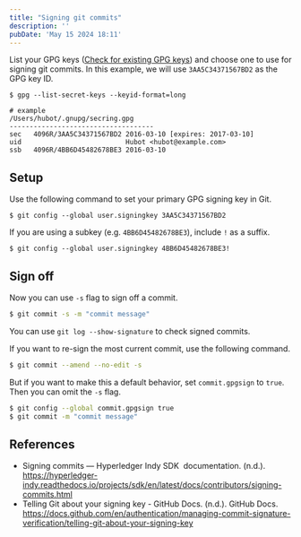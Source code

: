 ```yaml
---
title: "Signing git commits"
description: ''
pubDate: 'May 15 2024 18:11'
---
```


List your GPG keys ([Check for existing GPG keys](/notes/check_for_existing_gpg_keys)) and choose one to use for signing git commits. In this example, we will use `3AA5C34371567BD2` as the GPG key ID.

```shell
$ gpg --list-secret-keys --keyid-format=long

# example
/Users/hubot/.gnupg/secring.gpg
------------------------------------
sec   4096R/3AA5C34371567BD2 2016-03-10 [expires: 2017-03-10]
uid                          Hubot <hubot@example.com>
ssb   4096R/4BB6D45482678BE3 2016-03-10
```

## Setup

Use the following command to set your primary GPG signing key in Git.
```shell
$ git config --global user.signingkey 3AA5C34371567BD2
```

If you are using a subkey (e.g. `4BB6D45482678BE3`), include `!` as a suffix.
```shell
$ git config --global user.signingkey 4BB6D45482678BE3!
```

## Sign off

Now you can use `-s` flag to sign off a commit.
```sh
$ git commit -s -m "commit message"
```

You can use `git log --show-signature` to check signed commits.

If you want to re-sign the most current commit, use the following command.
```sh
$ git commit --amend --no-edit -s
```

But if you want to make this a default behavior, set `commit.gpgsign` to `true`. Then you can omit the `-s` flag.

```sh
$ git config --global commit.gpgsign true
$ git commit -m "commit message"
```

## References
- Signing commits — Hyperledger Indy SDK  documentation. (n.d.). https://hyperledger-indy.readthedocs.io/projects/sdk/en/latest/docs/contributors/signing-commits.html
- Telling Git about your signing key - GitHub Docs. (n.d.). GitHub Docs. https://docs.github.com/en/authentication/managing-commit-signature-verification/telling-git-about-your-signing-key